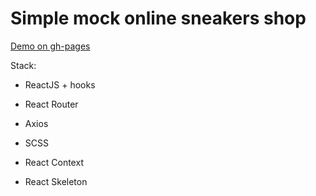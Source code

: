 # Simple mock online sneakers shop

[Demo on gh-pages](https://alnavalon.github.io/sneakers-shop/)

Stack:

- ReactJS + hooks

- React Router

- Axios

- SCSS

- React Context

- React Skeleton
